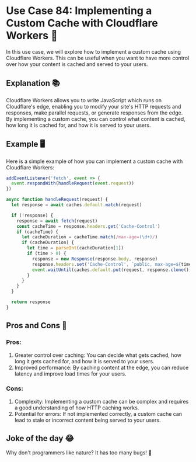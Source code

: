 # Use Case 84: Implementing a Custom Cache with Cloudflare Workers 🚀

In this use case, we will explore how to implement a custom cache using Cloudflare Workers. This can be useful when you want to have more control over how your content is cached and served to your users.

## Explanation 📚

Cloudflare Workers allows you to write JavaScript which runs on Cloudflare's edge, enabling you to modify your site's HTTP requests and responses, make parallel requests, or generate responses from the edge. By implementing a custom cache, you can control what content is cached, how long it is cached for, and how it is served to your users.

## Example 🖥️

Here is a simple example of how you can implement a custom cache with Cloudflare Workers:

```javascript
addEventListener('fetch', event => {
  event.respondWith(handleRequest(event.request))
})

async function handleRequest(request) {
  let response = await caches.default.match(request)

  if (!response) {
    response = await fetch(request)
    const cacheTime = response.headers.get('Cache-Control')
    if (cacheTime) {
      let cacheDuration = cacheTime.match(/max-age=(\d+)/)
      if (cacheDuration) {
        let time = parseInt(cacheDuration[1])
        if (time > 0) {
          response = new Response(response.body, response)
          response.headers.set('Cache-Control', `public, max-age=${time}`)
          event.waitUntil(caches.default.put(request, response.clone()))
        }
      }
    }
  }

  return response
}
```

## Pros and Cons 🏁

### Pros:

1. Greater control over caching: You can decide what gets cached, how long it gets cached for, and how it is served to your users.
2. Improved performance: By caching content at the edge, you can reduce latency and improve load times for your users.

### Cons:

1. Complexity: Implementing a custom cache can be complex and requires a good understanding of how HTTP caching works.
2. Potential for errors: If not implemented correctly, a custom cache can lead to stale or incorrect content being served to your users.

## Joke of the day 😂

Why don't programmers like nature? It has too many bugs! 🐛